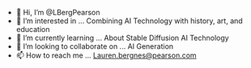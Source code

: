 - 👋 Hi, I’m @LBergPearson
- 👀 I’m interested in ... Combining AI Technology with history, art, and education
- 🌱 I’m currently learning ... About Stable Diffusion AI Technology 
- 💞️ I’m looking to collaborate on ... AI Generation
- 📫 How to reach me ... Lauren.bergnes@pearson.com

<!---
LBergPearson/LBergPearson is a ✨ special ✨ repository because its `README.md` (this file) appears on your GitHub profile.
You can click the Preview link to take a look at your changes.
--->
